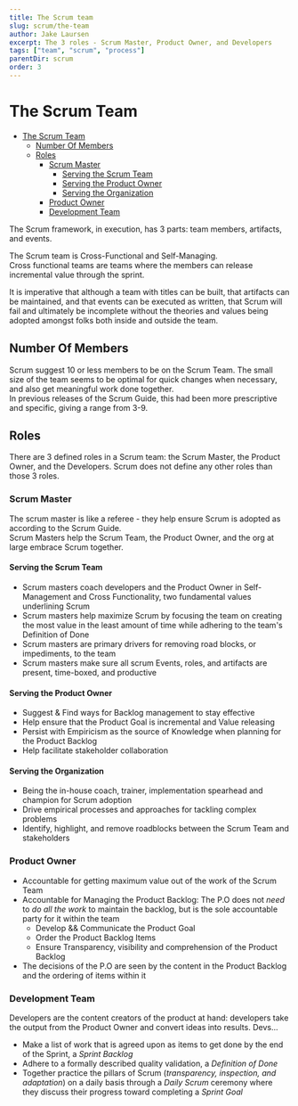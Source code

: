 ```yaml
---
title: The Scrum team
slug: scrum/the-team
author: Jake Laursen
excerpt: The 3 roles - Scrum Master, Product Owner, and Developers
tags: ["team", "scrum", "process"]
parentDir: scrum
order: 3
---
```


# The Scrum Team

- [The Scrum Team](#the-scrum-team)
  - [Number Of Members](#number-of-members)
  - [Roles](#roles)
    - [Scrum Master](#scrum-master)
      - [Serving the Scrum Team](#serving-the-scrum-team)
      - [Serving the Product Owner](#serving-the-product-owner)
      - [Serving the Organization](#serving-the-organization)
    - [Product Owner](#product-owner)
    - [Development Team](#development-team)

The Scrum framework, in execution, has 3 parts: team members, artifacts, and events.

The Scrum team is Cross-Functional and Self-Managing.  
Cross functional teams are teams where the members can release incremental value through the sprint.

It is imperative that although a team with titles can be built, that artifacts can be maintained, and that events can be executed as written, that Scrum will fail and ultimately be incomplete without the theories and values being adopted amongst folks both inside and outside the team.

## Number Of Members

Scrum suggest 10 or less members to be on the Scrum Team. The small size of the team seems to be optimal for quick changes when necessary, and also get meaningful work done together.  
In previous releases of the Scrum Guide, this had been more prescriptive and specific, giving a range from 3-9.

## Roles

There are 3 defined roles in a Scrum team: the Scrum Master, the Product Owner, and the Developers. Scrum does not define any other roles than those 3 roles.

### Scrum Master

The scrum master is like a referee - they help ensure Scrum is adopted as according to the Scrum Guide.  
Scrum Masters help the Scrum Team, the Product Owner, and the org at large embrace Scrum together.

#### Serving the Scrum Team

- Scrum masters coach developers and the Product Owner in Self-Management and Cross Functionality, two fundamental values underlining Scrum
- Scrum masters help maximize Scrum by focusing the team on creating the most value in the least amount of time while adhering to the team's Definition of Done
- Scrum masters are primary drivers for removing road blocks, or impediments, to the team
- Scrum masters make sure all scrum Events, roles, and artifacts are present, time-boxed, and productive

#### Serving the Product Owner

- Suggest & Find ways for Backlog management to stay effective
- Help ensure that the Product Goal is incremental and Value releasing
- Persist with Empiricism as the source of Knowledge when planning for the Product Backlog
- Help facilitate stakeholder collaboration

#### Serving the Organization

- Being the in-house coach, trainer, implementation spearhead and champion for Scrum adoption
- Drive empirical processes and approaches for tackling complex problems
- Identify, highlight, and remove roadblocks between the Scrum Team and stakeholders

### Product Owner

- Accountable for getting maximum value out of the work of the Scrum Team
- Accountable for Managing the Product Backlog: The P.O does not _need_ to _do all the work_ to maintain the backlog, but is the sole accountable party for it within the team
  - Develop && Communicate the Product Goal
  - Order the Product Backlog Items
  - Ensure Transparency, visibility and comprehension of the Product Backlog
- The decisions of the P.O are seen by the content in the Product Backlog and the ordering of items within it

### Development Team

Developers are the content creators of the product at hand: developers take the output from the Product Owner and convert ideas into results. Devs...

- Make a list of work that is agreed upon as items to get done by the end of the Sprint, a _Sprint Backlog_
- Adhere to a formally described quality validation, a _Definition of Done_
- Together practice the pillars of Scrum (_transparency, inspection, and adaptation_) on a daily basis through a _Daily Scrum_ ceremony where they discuss their progress toward completing a _Sprint Goal_
